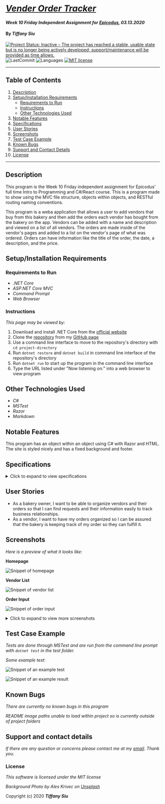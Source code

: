# _[Vender Order Tracker](https://github.com/TSiu88/VenderOrderTracker)_

#### _Week 10 Friday Independent Assignment for [Epicodus](https://www.epicodus.com/), 03.13.2020_

#### By _**Tiffany Siu**_

[![Project Status: Inactive – The project has reached a stable, usable state but is no longer being actively developed; support/maintenance will be provided as time allows.](https://www.repostatus.org/badges/latest/inactive.svg)](https://www.repostatus.org/#inactive)
![LastCommit](https://img.shields.io/github/last-commit/tsiu88/VendorOrderTracker)
![Languages](https://img.shields.io/github/languages/top/tsiu88/VendorOrderTracker)
[![MIT license](https://img.shields.io/badge/License-MIT-orange.svg)](https://lbesson.mit-license.org/)

---
## Table of Contents
1. [Description](#description)
2. [Setup/Installation Requirements](#setup/installation-requirements)
    - [Requirements to Run](#requirements-to-run)
    - [Instructions](#instructions)
    - [Other Technologies Used](#other-technologies-used)
3. [Notable Features](#notable-features)
4. [Specifications](#specifications)
5. [User Stories](#user-stories)
6. [Screenshots](#screenshots)
7. [Test Case Example](#test-case-example)
8. [Known Bugs](#known-bugs)
9. [Support and Contact Details](#support-and-contact-details)
10. [License](#license)
---
## Description

This program is the Week 10 Friday independent assignment for Epicodus' full time Intro to Programming and C#/React course.  This is a program made to show using the MVC file structure, objects within objects, and RESTful routing naming conventions.

This program is a weba application that allows a user to add vendors that buy from this bakery and then add the orders each vendor has bought from the bakery on the app.  Vendors can be added with a name and description and viewed on a list of all vendors.  The orders are made inside of the vendor's pages and added to a list on the vendor's page of what was ordered.  Orders can have information like the title of the order, the date, a description, and the price.  

## Setup/Installation Requirements

### Requirements to Run
* _.NET Core_
* _ASP.NET Core MVC_
* _Command Prompt_
* _Web Browser_

### Instructions

*This page may be viewed by:*

1. Download and install .NET Core from the [official website](https://dotnet.microsoft.com/download/dotnet-core/)
2. Clone the [repository](https://github.com/TSiu88/VendorOrderTracker.git) from my [GitHub page](https://github.com/TSiu88)
3. Use a command line interface to move to the repository's directory with `cd project-directory`
4. Run `dotnet restore` and `dotnet build` in command line interface of the repository's directory
5. Run `dotnet run` to start up the program in the command line interface
6. Type the URL listed under "Now listening on:" into a web browser to view program

## Other Technologies Used
* _C#_
* _MSTest_
* _Razor_
* _Markdown_

## Notable Features
This program has an object within an object using C# with Razor and HTML.  The site is styled nicely and has a fixed background and footer.

## Specifications

<details>
  <summary>Click to expand to view specifications</summary>

| Specification | Input | Output |
| :-------------     | :------------- | :------------- |
| The program displays splash page as homepage with welcome message and link to vendors page | Application start | Welcome message and link displayed on spash page |
| The program shows message that list is empty for that page | On vendor page with 0 Vendors on List | "No vendors added!" |
| The program displays list of vendors with link to fill out form to add a new vendor | On vendor page | List of vendors displayed that can be clicked into, link to add new vendor displayed |
| The user clicks a vendor name to get more information on a vendor and a list of that vendor's orders with a link to add more orders | On a vendor's page | Show vendor information, description, and list of orders with link to add more |
| The user clicks an order to get more information on that order | On an order's page | Show order information, description, price, date, etc. |

</details>

## User Stories

* As a bakery owner, I want to be able to organize vendors and their orders so that I can find requests and their information easily to track business relationships.
* As a vendor, I want to have my orders organized so I can be assured that the bakery is keeping track of my order so they can fulfill it.

## Screenshots

_Here is a preview of what it looks like:_

**Homepage**

![Snippet of homepage](readme-img/snippet1.png)

**Vendor List**

![Snippet of vendor list](readme-img/snippet3.png)

**Order Input**

![Snippet of order input](readme-img/snippet4.png)

<details>
  <summary>Click to expand to view more screenshots</summary>

**Vendor Input**

![Snippet of vendor input](readme-img/snippet2.png)

**Vender Orders**

![Snippet of output box](readme-img/snippet5.png)

**Order Details**

![Snippet of output box](readme-img/snippet6.png)

</details>

## Test Case Example

_Tests are done through MSTest and are run from the command line prompt with `dotnet test` in the test folder._

_Some example test:_

![Snippet of an example test](readme-img/tester1.png)

![Snippet of an example result](readme-img/tester2.png)

## Known Bugs

_There are currently no known bugs in this program_

_README image paths unable to load within project so is currently outside of project folders_

## Support and contact details

_If there are any question or concerns please contact me at my [email](mailto:tsiu88@gmail.com). Thank you._

### License

*This software is licensed under the MIT license*

*Background Photo by Ales Krivec on [Unsplash](https:/unsplash.com/photos/QnNqGoCnBg0)*

Copyright (c) 2020 **_Tiffany Siu_**
